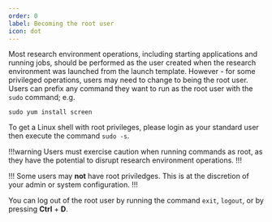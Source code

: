 ```yaml
---
order: 0
label: Becoming the root user
icon: dot
---
```


Most research environment operations, including starting applications and running jobs, should be performed as the user created when the research environment was launched from the launch template. However - for some privileged operations, users may need to change to being the root user. Users can prefix any command they want to run as the root user with the `sudo` command; e.g.

`sudo yum install screen`

To get a Linux shell with root privileges, please login as your standard user then execute the command `sudo -s`.


!!!warning
Users must exercise caution when running commands as root, as they have the potential to disrupt research environment operations.
!!!

!!!
Some users may **not** have root priviledges. This is at the discretion of your admin or system configuration.
!!!

You can log out of the root user by running the command `exit`, `logout`, or by pressing **Ctrl** + **D**.